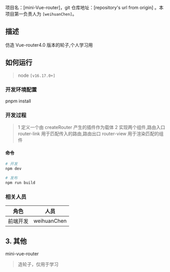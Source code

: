 项目名：[mini-Vue-router]，git 仓库地址：[repository's url from origin] 。本项目第一负责人为 `[weihuanChen]`。

## 描述

仿造 Vue-router4.0 版本的轮子,个人学习用

## 如何运行

> node `[v16.17.0+]`

### 开发环境配置

pnpm install

### 开发过程

> 1 定义一个由 createRouter 产生的插件作为载体
> 2 实现两个组件,路由入口 router-link 用于匹配传入的路由,路由出口 router-view 用于渲染匹配的组件

#### 命令

```sh
# 开发
npm dev

# 发布
npm run build
```

<!--
#### 1.2.2 代理配置

`Fiddler` 代理：

- `regex:^https?://now\.qq\.com/(.*\.(js|css|png|jpg|gif|jpeg|svg|blob).*)$` `ROOT:/path/$1`

`Whistle` 代理：

- `/^https?://now\.qq\.com/(.*\.(js|css|png|jpg|gif|jpeg|svg|blob).*)$/` `ROOT:/path/$1` -->

<!-- ### 1.3 发布

| 发布产品 | 发布模块 |
| -------- | -------- |
| `[xxx]`  | `[xxx]`  |

> 发布时的备注

### 1.4 错误告警及监控 -->

<!--
### 1.5 CGI

| CGI                                | 描述                | CGI开发人员 |
| ---------------------------------- | ------------------- | --- |
| [xxx](xxxx) | XXXX          | xxx |
| [xxx](xxxx)   | XXXX    | xxx | -->

### 相关人员

| 角色     | 人员        |
| -------- | ----------- |
| 前端开发 | weihuanChen |

<!-- ### 1.7 其他

- [数据上报](xxx)
- [设计稿](xxx) -->

<!-- ## 2. 业务介绍

### 2.1 xx业务入口

入口地址为 `xxx`，目前有哪些渠道:

1. AAA
2. BBB
3. CCC

| 页面目录    | 页面描述             | 页面链接                                                | 参数描述                                          |
| ----------- | -------------------- | ------------------------------------------------------- | ------------------------------------------------- |
| index     | 首页        | https://now.qq.com  | 无                                                | -->

<!-- - - -

### 2.2 xxx 入口

... -->

## 3. 其他

mini-vue-router

> 造轮子，仅用于学习
